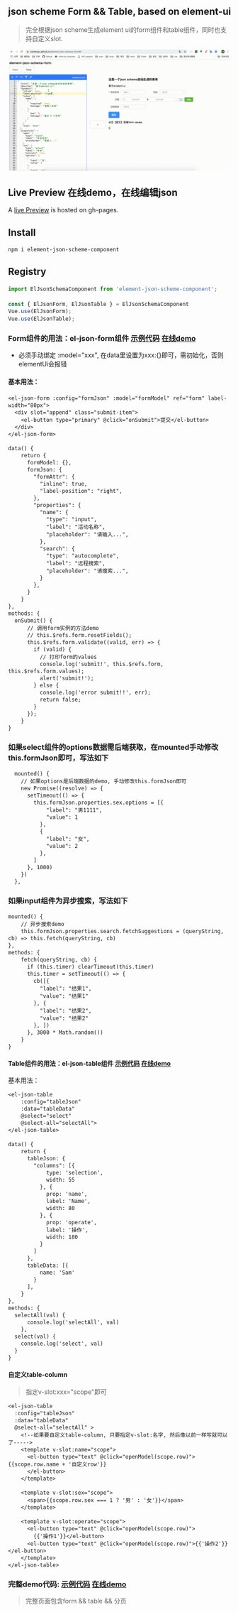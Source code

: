 ## json scheme Form && Table, based on element-ui
> 完全根据json scheme生成element ui的form组件和table组件，同时也支持自定义slot.

![](https://github.com/xiaofengz/element-json-schema-form/blob/master/gif/form11.gif)
## Live Preview 在线demo，在线编辑json
A [live Preview](https://xiaofengz.github.io/element-json-scheme-form/) is hosted on gh-pages.

## Install

```bash
npm i element-json-scheme-component
```

## Registry

```javascript
import ElJsonSchemaComponent from 'element-json-scheme-component';

const { ElJsonForm, ElJsonTable } = ElJsonSchemaComponent
Vue.use(ElJsonForm);
Vue.use(ElJsonTable);
```

### Form组件的用法：el-json-form组件   [示例代码](https://github.com/xiaofengz/element-json-scheme-component/blob/master/src/examples/form-default.vue)  [在线demo](https://xiaofengz.github.io/element-json-scheme-component/#/form-default)
- 必须手动绑定 :model="xxx", 在data里设置为xxx:{}即可，需初始化，否则elementUi会报错

#### 基本用法：
```
<el-json-form :config="formJson" :model="formModel" ref="form" label-width="80px">
  <div slot="append" class="submit-item">
    <el-button type="primary" @click="onSubmit">提交</el-button>
  </div>
</el-json-form>

data() {
    return {
      formModel: {},
      formJson: {
        "formAttr": {
          "inline": true,
          "label-position": "right",
        },
        "properties": {
          "name": {
            "type": "input",
            "label": "活动名称",
            "placeholder": "请输入...",
          },
          "search": {
            "type": "autocomplete",
            "label": "远程搜索",
            "placeholder": "请搜索...",
          }
        },
      }
    }
},
mothods: {
  onSubmit() {
      // 调用form实例的方法demo
      // this.$refs.form.resetFields();
      this.$refs.form.validate((valid, err) => {
        if (valid) {
          // 打印form的values
          console.log('submit!', this.$refs.form, this.$refs.form.values);
          alert('submit!');
        } else {
          console.log('error submit!!', err);
          return false;
        }
      });
    }
}
```
### 如果select组件的options数据需后端获取，在mounted手动修改this.formJson即可，写法如下
```
  mounted() {
    // 如果options是后端数据的demo, 手动修改this.formJson即可
    new Promise((resolve) => {
      setTimeout(() => {
        this.formJson.properties.sex.options = [{
            "label": "男1111",
            "value": 1
          },
          {
            "label": "女",
            "value": 2
          },
        ]
      }, 1000)
    })
  },
```
### 如果input组件为异步搜索，写法如下
```
mounted() {
    // 异步搜索demo
    this.formJson.properties.search.fetchSuggestions = (queryString, cb) => this.fetch(queryString, cb)
},
methods: {
    fetch(queryString, cb) {
      if (this.timer) clearTimeout(this.timer)
      this.timer = setTimeout(() => {
        cb([{
          "label": "结果1",
          "value": "结果1"
        }, {
          "label": "结果2",
          "value": "结果2"
        }, ])
      }, 3000 * Math.random())
    }
}
```



#### Table组件的用法：el-json-table组件 [示例代码](https://github.com/xiaofengz/element-json-scheme-component/blob/master/src/examples/table-default.vue)  [在线demo](https://xiaofengz.github.io/element-json-scheme-component/#/table-default)

基本用法：
```
<el-json-table 
    :config="tableJson" 
    :data="tableData" 
    @select="select" 
    @select-all="selectAll">
</el-json-table>

data() {
    return {
      tableJson: {
        "columns": [{
            type: 'selection',
            width: 55
          }, {
            prop: 'name',
            label: 'Name',
            width: 80
          }, {
            prop: 'operate',
            label: '操作',
            width: 180
          }
        ]
      },
      tableData: [{
          name: 'Sam'
        }
      ],
    }
},
methods: {
  selectAll(val) {
      console.log('selectAll', val)
    },
  select(val) {
    console.log('select', val)
  }
}
```

#### 自定义table-column
> 指定v-slot:xxx="scope"即可
```
<el-json-table 
  :config="tableJson" 
  :data="tableData" 
  @select-all="selectAll" >
    <!--如果要自定义table-column, 只要指定v-slot:名字, 然后像以前一样写就可以了----->
    <template v-slot:name="scope">
      <el-button type="text" @click="openModel(scope.row)">{{scope.row.name + '自定义row'}}
      </el-button>
    </template>

    <template v-slot:sex="scope">
      <span>{{scope.row.sex === 1 ? '男' : '女'}}</span>
    </template>

    <template v-slot:operate="scope">
      <el-button type="text" @click="openModel(scope.row)">
        {{'操作1'}}</el-button>
      <el-button type="text" @click="openModel(scope.row)">{{'操作2'}}</el-button>
    </template>
</el-json-table>
```

### 完整demo代码: [示例代码](https://github.com/xiaofengz/element-json-scheme-component/blob/master/src/examples/table-default.vue)  [在线demo](https://xiaofengz.github.io/element-json-scheme-component/#/table-default)

> 完整页面包含form && table && 分页